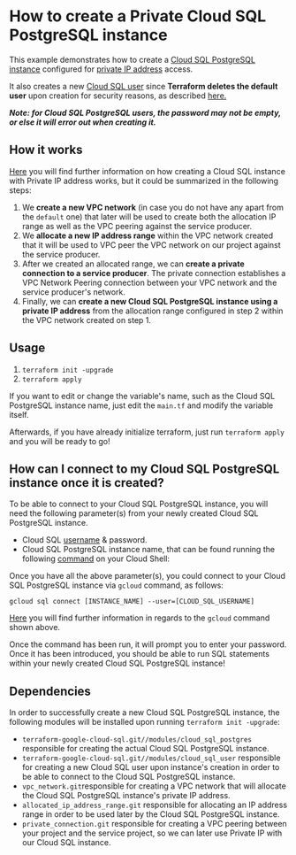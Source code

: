 # How to create a Private Cloud SQL PostgreSQL instance

This example demonstrates how to create a [Cloud SQL PostgreSQL instance](https://cloud.google.com/sql/docs/postgres) configured for [private IP address](https://cloud.google.com/sql/docs/postgres/configure-private-ip) access.

It also creates a new [Cloud SQL user](https://cloud.google.com/sql/docs/postgres/create-manage-users) since **Terraform deletes the default user** upon creation for security reasons, as described [here.](https://www.terraform.io/docs/providers/google/r/sql_database_instance.html)

***Note: for Cloud SQL PostgreSQL users, the password may not be empty, or else it will error out when creating it.***

## How it works

[Here](https://cloud.google.com/sql/docs/postgres/configure-private-services-access) you will find further information on how creating a Cloud SQL instance with Private IP address works, but it could be summarized in the following steps:

1. We **create a new VPC network** (in case you do not have any apart from the `default` one) that later will be used to create both the allocation IP range as well as the VPC peering against the service producer. 
2. We **allocate a new IP address range** within the VPC network created that it will be used to VPC peer the VPC network on our project against the service producer.
3. After we created an allocated range, we can **create a private connection to a service producer**. The private connection establishes a VPC Network Peering connection between your VPC network and the service producer's network.
4. Finally, we can **create a new Cloud SQL PostgreSQL instance using a private IP address** from the allocation range configured in step 2 within the VPC network created on step 1.

## Usage

1. `terraform init -upgrade`
2. `terraform apply`

If you want to edit or change the variable's name, such as the Cloud SQL PostgreSQL instance name, just edit the `main.tf` and modify the variable itself.

Afterwards, if you have already initialize terraform, just run `terraform apply` and you will be ready to go!

## How can I connect to my Cloud SQL PostgreSQL instance once it is created?

To be able to connect to your Cloud SQL PostgreSQL instance, you will need the following parameter(s) from your newly created Cloud SQL PostgreSQL instance.

- Cloud SQL [username](https://cloud.google.com/sql/docs/postgres/create-manage-users#listing_users) & password.
- Cloud SQL PostgreSQL instance name, that can be found running the following [command](https://cloud.google.com/sdk/gcloud/reference/sql/instances/list) on your Cloud Shell:

Once you have all the above parameter(s), you could connect to your Cloud SQL PostgreSQL instance via `gcloud` command, as follows:

`gcloud sql connect [INSTANCE_NAME] --user=[CLOUD_SQL_USERNAME] `

[Here](https://cloud.google.com/sdk/gcloud/reference/sql/connect) you will find further information in regards to the `gcloud` command shown above.

Once the command has been run, it will prompt you to enter your password. Once it has been introduced, you should be able to run SQL statements within your newly created Cloud SQL PostgreSQL instance!

## Dependencies

In order to successfully create a new Cloud SQL PostgreSQL instance, the following modules will be installed upon running `terraform init -upgrade`:

- `terraform-google-cloud-sql.git//modules/cloud_sql_postgres` responsible for creating the actual Cloud SQL PostgreSQL instance. 
- `terraform-google-cloud-sql.git//modules/cloud_sql_user` responsible for creating a new Cloud SQL user upon instance's creation in order to be able to connect to the Cloud SQL PostgreSQL instance.
- `vpc_network.git`responsible for creating a VPC network that will allocate the Cloud SQL PostgreSQL instance's private IP address.
- `allocated_ip_address_range.git` responsible for allocating an IP address range in order to be used later by the Cloud SQL PostgreSQL instance.
- `private_connection.git` responsible for creating a VPC peering between your project and the service project, so we can later use Private IP with our Cloud SQL instance. 






